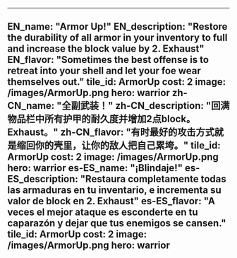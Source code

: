 ---

EN_name: "Armor Up!"
EN_description: "Restore the durability of all armor in your inventory to full and increase the block value by 2.  Exhaust"
EN_flavor: "Sometimes the best offense is to retreat into your shell and let your foe wear themselves out."
tile_id: ArmorUp
cost: 2
image: /images/ArmorUp.png
hero: warrior
zh-CN_name: "全副武装！"
zh-CN_description: "回满物品栏中所有护甲的耐久度并增加2点block。Exhaust。"
zh-CN_flavor: "有时最好的攻击方式就是缩回你的壳里，让你的敌人把自己累垮。"
tile_id: ArmorUp
cost: 2
image: /images/ArmorUp.png
hero: warrior
es-ES_name: "¡Blindaje!"
es-ES_description: "Restaura completamente todas las armaduras en tu inventario, e incrementa su valor de block en 2. Exhaust"
es-ES_flavor: "A veces el mejor ataque es esconderte en tu caparazón y dejar que tus enemigos se cansen."
tile_id: ArmorUp
cost: 2
image: /images/ArmorUp.png
hero: warrior
---